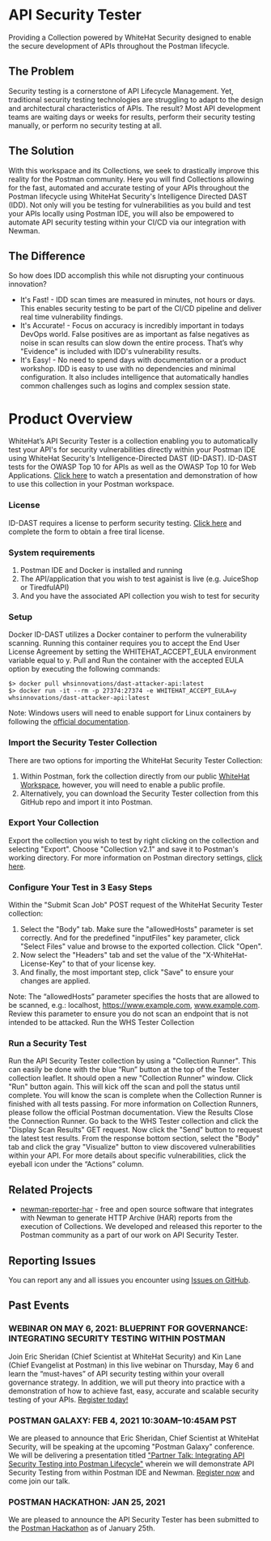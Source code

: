# API Security Tester

Providing a Collection powered by WhiteHat Security designed to enable the secure development of APIs throughout the Postman lifecycle.

## The Problem

Security testing is a cornerstone of API Lifecycle Management. Yet, traditional security testing technologies are struggling to adapt to the design and architectural characteristics of APIs. The result? Most API development teams are waiting days or weeks for results, perform their security testing manually, or perform no security testing at all.

## The Solution

With this workspace and its Collections, we seek to drastically improve this reality for the Postman community. Here you will find Collections allowing for the fast, automated and accurate testing of your APIs throughout the Postman lifecycle using WhiteHat Security's Intelligence Directed DAST (IDD). Not only will you be testing for vulnerabilities as you build and test your APIs locally using Postman IDE, you will also be empowered to automate API security testing within your CI/CD via our integration with Newman.

## The Difference

So how does IDD accomplish this while not disrupting your continuous innovation?

* It's Fast! - IDD scan times are measured in minutes, not hours or days. This enables security testing to be part of the CI/CD pipeline and deliver real time vulnerability findings.
* It's Accurate! - Focus on accuracy is incredibly important in todays DevOps world. False positives are as important as false negatives as noise in scan results can slow down the entire process. That’s why "Evidence" is included with IDD's vulnerability results.
* It's Easy! - No need to spend days with documentation or a product workshop. IDD is easy to use with no dependencies and minimal configuration. It also includes intelligence that automatically handles common challenges such as logins and complex session state.

# Product Overview
WhiteHat’s API Security Tester is a collection enabling you to automatically test your API's for security vulnerabilities directly within your Postman IDE using WhiteHat Security's Intelligence-Directed DAST (ID-DAST). ID-DAST tests for the OWASP Top 10 for APIs as well as the OWASP Top 10 for Web Applications. [Click here](https://youtu.be/k2GuK_mVboo) to watch a presentation and demonstration of how to use this collection in your Postman workspace.

### License
ID-DAST requires a license to perform security testing. [Click here](https://www.whitehatsec.com/idd-lap-reg/) and complete the form to obtain a free tiral license.

### System requirements
  1) Postman IDE and Docker is installed and running
  2) The API/application that you wish to test againist is live (e.g. JuiceShop or TiredfulAPI)
  3) And you have the associated API collection you wish to test for security

### Setup
Docker
ID-DAST utilizes a Docker container to perform the vulnerability scanning. Running this container requires you to accept the End User License Agreement by setting the WHITEHAT_ACCEPT_EULA environment variable equal to y. Pull and Run the container with the accepted EULA option by executing the following commands:
```
$> docker pull whsinnovations/dast-attacker-api:latest
$> docker run -it --rm -p 27374:27374 -e WHITEHAT_ACCEPT_EULA=y whsinnovations/dast-attacker-api:latest
```
Note: Windows users will need to enable support for Linux containers by following the [official documentation](https://docs.docker.com/docker-for-windows/wsl/).

### Import the Security Tester Collection
There are two options for importing the WhiteHat Security Tester Collection:
  1) Within Postman, fork the collection directly from our public [WhiteHat Workspace](https://www.postman.com/whitehatsec-innovations/workspace/api-security-tester/overview), however, you will need to enable a public profile.
  2) Alternatively, you can download the Security Tester collection from this GitHub repo and import it into Postman.

### Export Your Collection
Export the collection you wish to test by right clicking on the collection and selecting "Export". Choose "Collection v2.1" and save it to Postman's working directory. For more information on Postman directory settings, [click here](https://learning.postman.com/docs/getting-started/settings/#working-directory).

### Configure Your Test in 3 Easy Steps
Within the "Submit Scan Job" POST request of the WhiteHat Security Tester collection:
  1) Select the "Body" tab. Make sure the "allowedHosts" parameter is set correctly. And for the predefined "inputFiles" key parameter, click "Select Files" value and browse to the exported collection. Click "Open".
  2) Now select the "Headers" tab and set the value of the "X-WhiteHat-License-Key" to that of your license key.
  3) And finally, the most important step, click "Save" to ensure your changes are applied.

Note: The “allowedHosts” parameter specifies the hosts that are allowed to be scanned, e.g.: localhost, https://www.example.com, www.example.com. Review this parameter to ensure you do not scan an endpoint that is not intended to be attacked.
Run the WHS Tester Collection

### Run a Security Test
Run the API Security Tester collection by using a "Collection Runner". This can easily be done with the blue “Run” button at the top of the Tester collection leaflet. It should open a new "Collection Runner" window. Click "Run" button again. This will kick off the scan and poll the status until complete. You will know the scan is complete when the Collection Runner is finished with all tests passing. For more information on Collection Runners, please follow the official Postman documentation.
View the Results
Close the Connection Runner. Go back to the WHS Tester collection and click the "Display Scan Results" GET request. Now click the "Send" button to request the latest test results. From the response bottom section, select the "Body" tab and click the gray "Visualize" button to view discovered vulnerabilities within your API. For more details about specific vulnerabilities, click the eyeball icon under the “Actions” column.

## Related Projects

* [newman-reporter-har](https://www.npmjs.com/package/newman-reporter-har) - free and open source software that integrates with Newman to generate HTTP Archive (HAR) reports from the execution of Collections. We developed and released this reporter to the Postman community as a part of our work on API Security Tester.

## Reporting Issues

You can report any and all issues you encounter using [Issues on GitHub](https://github.com/whitehatsec-innovations/dast-postman-resources/issues).

## Past Events

### WEBINAR ON MAY 6, 2021: BLUEPRINT FOR GOVERNANCE: INTEGRATING SECURITY TESTING WITHIN POSTMAN

Join Eric Sheridan (Chief Scientist at WhiteHat Security) and Kin Lane (Chief Evangelist at Postman) in this live webinar on Thursday, May 6 and learn the “must-haves” of API security testing within your overall governance strategy. In addition, we will put theory into practice with a demonstration of how to achieve fast, easy, accurate and scalable security testing of your APIs. [Register today!](https://info.whitehatsec.com/0521-WebinarWH-IntegrateAPITestingPostman.html)


### POSTMAN GALAXY: FEB 4, 2021 10:30AM–10:45AM PST

We are pleased to announce that Eric Sheridan, Chief Scientist at WhiteHat Security, will be speaking at the upcoming "Postman Galaxy" conference. We will be delivering a presentation titled ["Partner Talk: Integrating API Security Testing into Postman Lifecycle"](https://www.postman.com/postman-galaxy/schedule/) wherein we will demonstrate API Security Testing from within Postman IDE and Newman. [Register now](https://www.postman.com/postman-galaxy/) and come join our talk.

### POSTMAN HACKATHON: JAN 25, 2021

We are pleased to announce the API Security Tester has been submitted to the [Postman Hackathon](https://www.postman.com/postman-galaxy/postman-api-hack/) as of January 25th.
